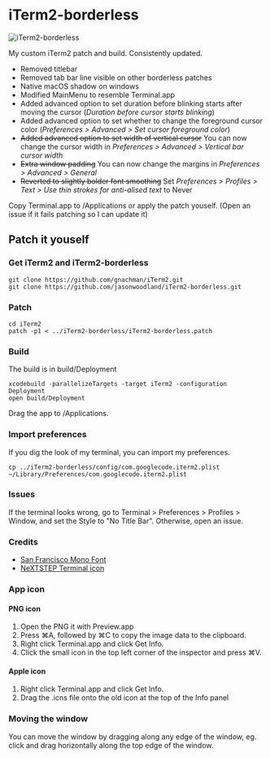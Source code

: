 # iTerm2-borderless

![iTerm2-borderless](https://github.com/jasonwoodland/iTerm2-borderless/blob/master/Preview.png?raw=true)

My custom iTerm2 patch and build. Consistently updated.

* Removed titlebar
* Removed tab bar line visible on other borderless patches
* Native macOS shadow on windows
* Modified MainMenu to resemble Terminal.app
* Added advanced option to set duration before blinking starts after moving the cursor (*Duration before cursor starts blinking*)
* Added advanced option to set whether to change the foreground cursor color (*Preferences > Advanced > Set cursor foreground color*)
* ~~Added advanced option to set width of vertical cursor~~ You can now change the cursor width in *Preferences > Advanced > Vertical bar cursor width*
* ~~Extra window padding~~ You can now change the margins in *Preferences > Advanced > General*
* ~~Reverted to slightly bolder font smoothing~~ Set *Preferences > Profiles > Text > Use thin strokes for anti-alised text* to Never

Copy Terminal.app to /Applications or apply the patch youself. (Open an issue if it fails patching so I can update it)

## Patch it youself

### Get iTerm2 and iTerm2-borderless

```
git clone https://github.com/gnachman/iTerm2.git
git clone https://github.com/jasonwoodland/iTerm2-borderless.git
```

### Patch

```
cd iTerm2
patch -p1 < ../iTerm2-borderless/iTerm2-borderless.patch
```

### Build

The build is in build/Deployment

```
xcodebuild -parallelizeTargets -target iTerm2 -configuration Deployment
open build/Deployment
```

Drag the app to /Applications.

### Import preferences

If you dig the look of my terminal, you can import my preferences.

```
cp ../iTerm2-borderless/config/com.googlecode.iterm2.plist ~/Library/Preferences/com.googlecode.iterm2.plist
```

### Issues

If the terminal looks wrong, go to Terminal > Preferences > Profiles > Window, and set the Style to "No Title Bar". Otherwise, open an issue.

### Credits

* [San Francisco Mono Font](https://developer.apple.com/fonts/)
* [NeXTSTEP Terminal icon](http://galgot.free.fr/wordpress/?p=1410)

### App icon

#### PNG icon

1. Open the PNG it with Preview.app
2. Press ⌘A, followed by ⌘C to copy the image data to the clipboard.
3. Right click Terminal.app and click Get Info.
4. Click the small icon in the top left corner of the inspector and press ⌘V.

#### Apple icon

1. Right click Terminal.app and click Get Info.
2. Drag the .icns file onto the old icon at the top of the Info panel

### Moving the window

You can move the window by dragging along any edge of the window, eg. click and drag horizontally along the top edge of the window.
